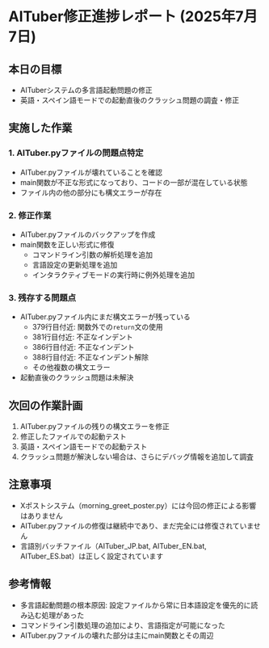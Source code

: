 # AITuber修正進捗レポート (2025年7月7日)

## 本日の目標
- AITuberシステムの多言語起動問題の修正
- 英語・スペイン語モードでの起動直後のクラッシュ問題の調査・修正

## 実施した作業

### 1. AITuber.pyファイルの問題点特定
- AITuber.pyファイルが壊れていることを確認
- main関数が不正な形式になっており、コードの一部が混在している状態
- ファイル内の他の部分にも構文エラーが存在

### 2. 修正作業
- AITuber.pyファイルのバックアップを作成
- main関数を正しい形式に修復
  - コマンドライン引数の解析処理を追加
  - 言語設定の更新処理を追加
  - インタラクティブモードの実行時に例外処理を追加

### 3. 残存する問題点
- AITuber.pyファイル内にまだ構文エラーが残っている
  - 379行目付近: 関数外での`return`文の使用
  - 381行目付近: 不正なインデント
  - 386行目付近: 不正なインデント
  - 388行目付近: 不正なインデント解除
  - その他複数の構文エラー
- 起動直後のクラッシュ問題は未解決

## 次回の作業計画
1. AITuber.pyファイルの残りの構文エラーを修正
2. 修正したファイルでの起動テスト
3. 英語・スペイン語モードでの起動テスト
4. クラッシュ問題が解決しない場合は、さらにデバッグ情報を追加して調査

## 注意事項
- Xポストシステム（morning_greet_poster.py）には今回の修正による影響はありません
- AITuber.pyファイルの修復は継続中であり、まだ完全には修復されていません
- 言語別バッチファイル（AITuber_JP.bat, AITuber_EN.bat, AITuber_ES.bat）は正しく設定されています

## 参考情報
- 多言語起動問題の根本原因: 設定ファイルから常に日本語設定を優先的に読み込む処理があった
- コマンドライン引数処理の追加により、言語指定が可能になった
- AITuber.pyファイルの壊れた部分は主にmain関数とその周辺
